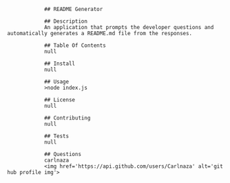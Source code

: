 
                ## README Generator

                ## Description
                An application that prompts the developer questions and automatically generates a README.md file from the responses.

                ## Table Of Contents
                null

                ## Install
                null

                ## Usage
                >node index.js

                ## License
                null

                ## Contributing
                null

                ## Tests
                null

                ## Questions
                carlnaza
                <img href='https://api.github.com/users/Carlnaza' alt='git hub profile img'>
                